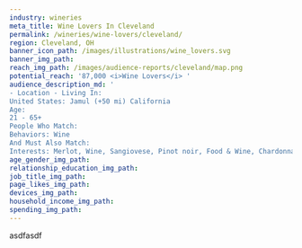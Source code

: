 ```yaml
---
industry: wineries
meta_title: Wine Lovers In Cleveland
permalink: /wineries/wine-lovers/cleveland/
region: Cleveland, OH
banner_icon_path: /images/illustrations/wine_lovers.svg
banner_img_path:
reach_img_path: /images/audience-reports/cleveland/map.png
potential_reach: '87,000 <i>Wine Lovers</i> '
audience_description_md: '
- Location - Living In:
United States: Jamul (+50 mi) California
Age:
21 - 65+
People Who Match:
Behaviors: Wine
And Must Also Match:
Interests: Merlot, Wine, Sangiovese, Pinot noir, Food & Wine, Chardonnay, Cabernet Sauvignon, Wine tasting, Riesling, Winery, Wine and food matching, Sparkling wine, Pinot gris, Zinfandel, Red wine, White Zinfandel or Cabernet Franc'
age_gender_img_path:
relationship_education_img_path:
job_title_img_path:
page_likes_img_path:
devices_img_path:
household_income_img_path:
spending_img_path:
---
```


asdfasdf